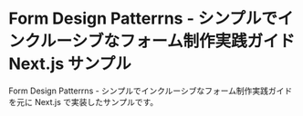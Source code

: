 # Form Design Patterrns - シンプルでインクルーシブなフォーム制作実践ガイド Next.js サンプル

Form Design Patterrns - シンプルでインクルーシブなフォーム制作実践ガイドを元に Next.js で実装したサンプルです。
